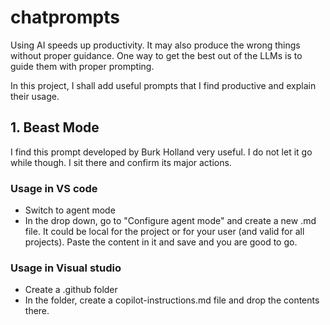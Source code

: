 # chatprompts
Using AI speeds up productivity. It may also produce the wrong things without proper guidance.
One way to get the best out of the LLMs is to guide them with proper prompting.

In this project, I shall add useful prompts that I find productive and explain their usage.
## 1. Beast Mode
I find this prompt developed by Burk Holland very useful.
I do not let it go while though. I sit there and confirm its major actions.
### Usage in VS code
- Switch to agent mode
- In the drop down, go to "Configure agent mode" and create a new .md file. It could be local for the project or for your user (and valid for all projects). Paste the content in it and save and you are good to go.

### Usage in Visual studio
- Create a .github folder
- In the folder, create a copilot-instructions.md file and drop the contents there.
